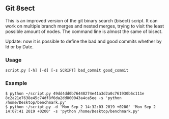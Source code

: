 ## Git 8sect

This is an improved version of the git binary search (bisect) script.
It can work on multiple branch merges and nested merges, trying to visit the least possible amount of nodes.
The command line is almost the same of bisect.

Update: now it is possible to define the bad and good commits whether by Id or by Date.

### Usage
```
script.py [-h] [-d] [-s SCRIPT] bad_commit good_commit
```

### Example
```
$ python ~/script.py 49dd4dd0b76448274e41a3d2a0c761930b6c111e 8c2a21e7638e45c74df8f6da2dd800043a4ca5ee -s 'python /home/Desktop/benchmark.py'
$ python ~/script.py -d 'Mon Sep 2 14:32:03 2019 +0200' 'Mon Sep 2 14:07:41 2019 +0200' -s 'python /home/Desktop/benchmark.py'
```
